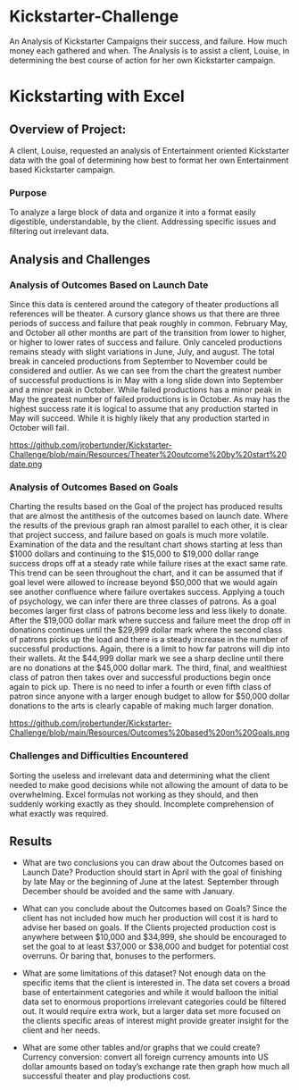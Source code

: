 # Kickstarter-Challenge
An Analysis of Kickstarter Campaigns their success, and failure. How much money each gathered and when.  The Analysis is to assist a client, Louise, in determining the best course of action for her own Kickstarter campaign. 
# Kickstarting with Excel

## Overview of Project:

A client, Louise, requested an analysis of Entertainment oriented Kickstarter data with the goal of determining how best to format her own Entertainment based Kickstarter campaign.

### Purpose

To analyze a large block of data and organize it into a format easily digestible, understandable, by the client.  Addressing specific issues and filtering out irrelevant data.

## Analysis and Challenges

### Analysis of Outcomes Based on Launch Date
Since this data is centered around the category of theater productions all references will be theater.  A cursory glance shows us that there are three periods of success and failure that peak roughly in common. February May, and October all other months are part of the transition from lower to higher, or higher to lower rates of success and failure.  Only canceled productions remains steady with slight variations in June, July, and august. The total break in canceled productions from September to November could be considered and outlier.  As we can see from the chart the greatest number of successful productions is in May with a long slide down into September and a minor peak in October.  While failed productions has a minor peak in May the greatest number of failed productions is in October.  As may has the highest success rate it is logical to assume that any production started in May will succeed. While it is highly likely that any production started in October will fail.

https://github.com/jrobertunder/Kickstarter-Challenge/blob/main/Resources/Theater%20outcome%20by%20start%20date.png

### Analysis of Outcomes Based on Goals
Charting the results based on the Goal of the project has produced results that are almost the antithesis of the outcomes based on launch date.  Where the results of the previous graph ran almost parallel to each other, it is clear that project success, and failure based on goals is much more volatile.  Examination of the data and the resultant chart shows starting at less than $1000 dollars and continuing to the $15,000 to $19,000 dollar range success drops off at a steady rate while failure rises at the exact same rate. This trend can be seen throughout the chart, and it can be assumed that if goal level were allowed to increase beyond $50,000 that we would again see another confluence where failure overtakes success.  Applying a touch of psychology, we can infer there are three classes of patrons.  As a goal becomes larger first class of patrons become less and less likely to donate. After the $19,000 dollar mark where success and failure meet the drop off in donations continues until the $29,999 dollar mark where the second class of patrons picks up the load and there is a steady increase in the number of successful productions.  Again, there is a limit to how far patrons will dip into their wallets.  At the $44,999 dollar mark we see a sharp decline until there are no donations at the $45,000 dollar mark.  The third, final, and wealthiest class of patron then takes over and successful productions begin once again to pick up.
There is no need to infer a fourth or even fifth class of patron since anyone with a larger enough budget to allow for $50,000 dollar donations to the arts is clearly capable of making much larger donation.

https://github.com/jrobertunder/Kickstarter-Challenge/blob/main/Resources/Outcomes%20based%20on%20Goals.png
### Challenges and Difficulties Encountered

Sorting the useless and irrelevant data and determining what the client needed to make good decisions while not allowing the amount of
data to be overwhelming.  Excel formulas not working as they should, and then suddenly working exactly as they should.  Incomplete comprehension 
of what exactly was required.

## Results

- What are two conclusions you can draw about the Outcomes based on Launch Date?
Production should start in April with the goal of finishing by late May or the beginning of June at the latest.
September through December should be avoided and the same with January.  

- What can you conclude about the Outcomes based on Goals?
Since the client has not included how much her production will cost it is hard to advise her based on goals. If the Clients projected production cost is anywhere between $10,000 and $34,999, she should be encouraged to set the goal to at least $37,000 or $38,000 and budget for potential cost overruns. Or baring that, bonuses to the performers.

- What are some limitations of this dataset?
Not enough data on the specific items that the client is interested in. The data set covers a broad base of entertainment categories and while it would balloon
the initial data set to enormous proportions irrelevant categories could be filtered out. It would require extra work, but a larger data set more focused on the clients
specific areas of interest might provide greater insight for the client and her needs.

- What are some other tables and/or graphs that we could create?
Currency conversion: convert all foreign currency amounts into US dollar amounts based on today’s exchange rate then graph how much all successful theater and play productions cost.  
